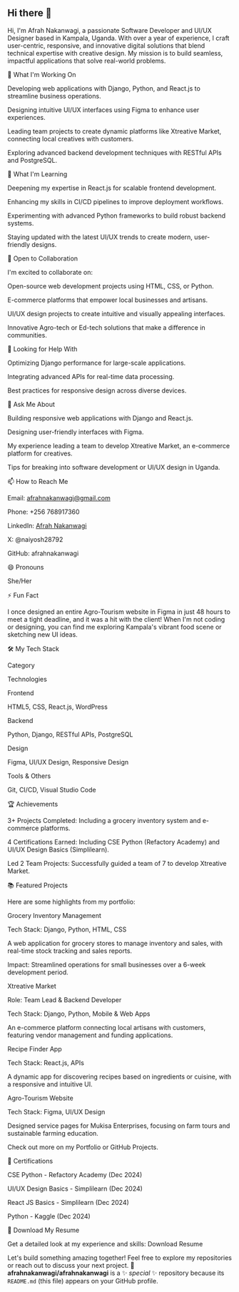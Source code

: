 ## Hi there 👋

Hi, I'm Afrah Nakanwagi, a passionate Software Developer and UI/UX Designer based in Kampala, Uganda. With over a year of experience, I craft user-centric, responsive, and innovative digital solutions that blend technical expertise with creative design. My mission is to build seamless, impactful applications that solve real-world problems.

🔭 What I'm Working On





Developing web applications with Django, Python, and React.js to streamline business operations.



Designing intuitive UI/UX interfaces using Figma to enhance user experiences.



Leading team projects to create dynamic platforms like Xtreative Market, connecting local creatives with customers.



Exploring advanced backend development techniques with RESTful APIs and PostgreSQL.

🌱 What I'm Learning





Deepening my expertise in React.js for scalable frontend development.



Enhancing my skills in CI/CD pipelines to improve deployment workflows.



Experimenting with advanced Python frameworks to build robust backend systems.



Staying updated with the latest UI/UX trends to create modern, user-friendly designs.

👯 Open to Collaboration

I'm excited to collaborate on:





Open-source web development projects using HTML, CSS, or Python.



E-commerce platforms that empower local businesses and artisans.



UI/UX design projects to create intuitive and visually appealing interfaces.



Innovative Agro-tech or Ed-tech solutions that make a difference in communities.

🤔 Looking for Help With





Optimizing Django performance for large-scale applications.



Integrating advanced APIs for real-time data processing.



Best practices for responsive design across diverse devices.

💬 Ask Me About





Building responsive web applications with Django and React.js.



Designing user-friendly interfaces with Figma.



My experience leading a team to develop Xtreative Market, an e-commerce platform for creatives.



Tips for breaking into software development or UI/UX design in Uganda.

📫 How to Reach Me





Email: afrahnakanwagi@gmail.com



Phone: +256 768917360



LinkedIn: [Afrah Nakanwagi](https://www.linkedin.com/in/afrah-nakanwagi-b829a5314/)



X: @naiyosh28792



GitHub: afrahnakanwagi

😄 Pronouns

She/Her

⚡ Fun Fact

I once designed an entire Agro-Tourism website in Figma in just 48 hours to meet a tight deadline, and it was a hit with the client! When I'm not coding or designing, you can find me exploring Kampala's vibrant food scene or sketching new UI ideas.



🛠️ My Tech Stack







Category



Technologies





Frontend



HTML5, CSS, React.js, WordPress





Backend



Python, Django, RESTful APIs, PostgreSQL





Design



Figma, UI/UX Design, Responsive Design





Tools & Others



Git, CI/CD, Visual Studio Code

🏆 Achievements





3+ Projects Completed: Including a grocery inventory system and e-commerce platforms.



4 Certifications Earned: Including CSE Python (Refactory Academy) and UI/UX Design Basics (Simplilearn).



Led 2 Team Projects: Successfully guided a team of 7 to develop Xtreative Market.

📚 Featured Projects

Here are some highlights from my portfolio:

Grocery Inventory Management





Tech Stack: Django, Python, HTML, CSS



A web application for grocery stores to manage inventory and sales, with real-time stock tracking and sales reports.



Impact: Streamlined operations for small businesses over a 6-week development period.

Xtreative Market





Role: Team Lead & Backend Developer



Tech Stack: Django, Python, Mobile & Web Apps



An e-commerce platform connecting local artisans with customers, featuring vendor management and funding applications.

Recipe Finder App





Tech Stack: React.js, APIs



A dynamic app for discovering recipes based on ingredients or cuisine, with a responsive and intuitive UI.

Agro-Tourism Website





Tech Stack: Figma, UI/UX Design



Designed service pages for Mukisa Enterprises, focusing on farm tours and sustainable farming education.

Check out more on my Portfolio or GitHub Projects.

🏅 Certifications





CSE Python - Refactory Academy (Dec 2024)



UI/UX Design Basics - Simplilearn (Dec 2024)



React JS Basics - Simplilearn (Dec 2024)



Python - Kaggle (Dec 2024)

📄 Download My Resume

Get a detailed look at my experience and skills: Download Resume



Let's build something amazing together! Feel free to explore my repositories or reach out to discuss your next project. 🚀
**afrahnakanwagi/afrahnakanwagi** is a ✨ _special_ ✨ repository because its `README.md` (this file) appears on your GitHub profile.


